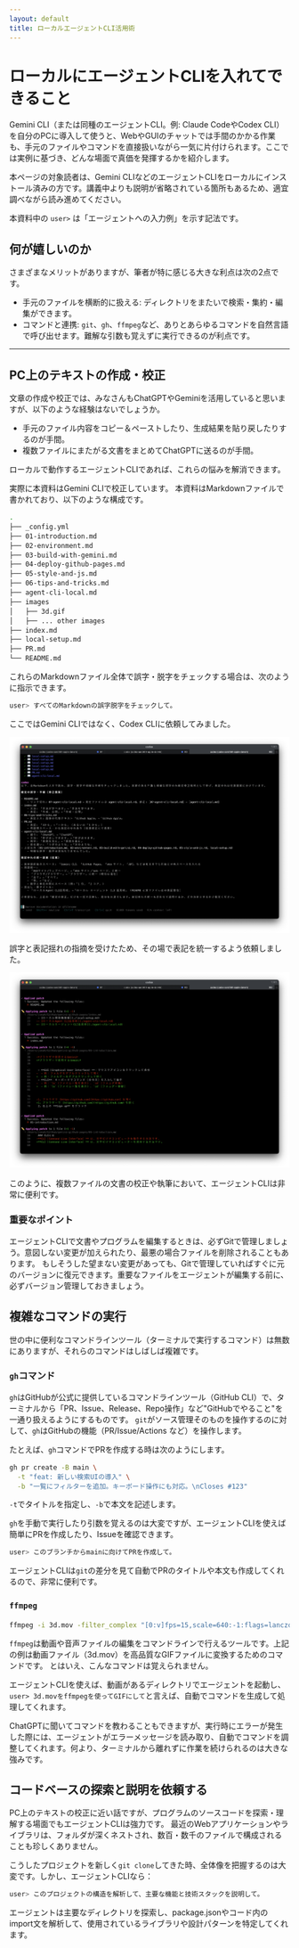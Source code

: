```yaml
---
layout: default
title: ローカルエージェントCLI活用術
---
```


# ローカルにエージェントCLIを入れてできること

Gemini CLI（または同種のエージェントCLI。例: Claude CodeやCodex CLI）を自分のPCに導入して使うと、WebやGUIのチャットでは手間のかかる作業も、手元のファイルやコマンドを直接扱いながら一気に片付けられます。ここでは実例に基づき、どんな場面で真価を発揮するかを紹介します。

本ページの対象読者は、Gemini CLIなどのエージェントCLIをローカルにインストール済みの方です。講義中よりも説明が省略されている箇所もあるため、適宜調べながら読み進めてください。

本資料中の `user>` は「エージェントへの入力例」を示す記法です。

## 何が嬉しいのか

さまざまなメリットがありますが、筆者が特に感じる大きな利点は次の2点です。

- 手元のファイルを横断的に扱える: ディレクトリをまたいで検索・集約・編集ができます。
- コマンドと連携: `git`、`gh`、`ffmpeg`など、ありとあらゆるコマンドを自然言語で呼び出せます。難解な引数も覚えずに実行できるのが利点です。

---

## PC上のテキストの作成・校正

文章の作成や校正では、みなさんもChatGPTやGeminiを活用していると思いますが、以下のような経験はないでしょうか。

- 手元のファイル内容をコピー＆ペーストしたり、生成結果を貼り戻したりするのが手間。
- 複数ファイルにまたがる文書をまとめてChatGPTに送るのが手間。

ローカルで動作するエージェントCLIであれば、これらの悩みを解消できます。

実際に本資料はGemini CLIで校正しています。
本資料はMarkdownファイルで書かれており、以下のような構成です。

```bash
.
├── _config.yml
├── 01-introduction.md
├── 02-environment.md
├── 03-build-with-gemini.md
├── 04-deploy-github-pages.md
├── 05-style-and-js.md
├── 06-tips-and-tricks.md
├── agent-cli-local.md
├── images
│   ├── 3d.gif
│   ├── ... other images
├── index.md
├── local-setup.md
├── PR.md
└── README.md
```

これらのMarkdownファイル全体で誤字・脱字をチェックする場合は、次のように指示できます。


```bash
user> すべてのMarkdownの誤字脱字をチェックして。
```

ここではGemini CLIではなく、Codex CLIに依頼してみました。

![Codex Proofread](./images/codex-proofread.png)

誤字と表記揺れの指摘を受けたため、その場で表記を統一するよう依頼しました。

![Codex Fixing](./images/codex-fixing.png)

このように、複数ファイルの文書の校正や執筆において、エージェントCLIは非常に便利です。

### 重要なポイント

エージェントCLIで文書やプログラムを編集するときは、必ずGitで管理しましょう。意図しない変更が加えられたり、最悪の場合ファイルを削除されることもあります。
もしそうした望まない変更があっても、Gitで管理していればすぐに元のバージョンに復元できます。重要なファイルをエージェントが編集する前に、必ずバージョン管理しておきましょう。

## 複雑なコマンドの実行

世の中に便利なコマンドラインツール（ターミナルで実行するコマンド）は無数にありますが、それらのコマンドはしばしば複雑です。

### `gh`コマンド

`gh`はGitHubが公式に提供しているコマンドラインツール（GitHub CLI）で、ターミナルから「PR、Issue、Release、Repo操作」など"GitHubでやること"を一通り扱えるようにするものです。
`git`がソース管理そのものを操作するのに対して、`gh`はGitHubの機能（PR/Issue/Actions など）を操作します。

たとえば、`gh`コマンドでPRを作成する時は次のようにします。

```bash
gh pr create -B main \
  -t "feat: 新しい検索UIの導入" \
  -b "一覧にフィルターを追加。キーボード操作にも対応。\nCloses #123"
```

`-t`でタイトルを指定し、`-b`で本文を記述します。

`gh`を手動で実行したり引数を覚えるのは大変ですが、エージェントCLIを使えば簡単にPRを作成したり、Issueを確認できます。

```bash
user> このブランチからmainに向けてPRを作成して。
```

エージェントCLIは`git`の差分を見て自動でPRのタイトルや本文も作成してくれるので、非常に便利です。

### `ffmpeg`

```bash
ffmpeg -i 3d.mov -filter_complex "[0:v]fps=15,scale=640:-1:flags=lanczos,split[a][b];[a]palettegen=stats_mode=full[p];[b][p]paletteuse=new=1:dither=bayer:bayer_scale=3" -loop 0 3d.gif
```

`ffmpeg`は動画や音声ファイルの編集をコマンドラインで行えるツールです。上記の例は動画ファイル（3d.mov）を高品質なGIFファイルに変換するためのコマンドです。
とはいえ、こんなコマンドは覚えられません。

エージェントCLIを使えば、動画があるディレクトリでエージェントを起動し、`user> 3d.movをffmpegを使ってGIFにして`と言えば、自動でコマンドを生成して処理してくれます。

ChatGPTに聞いてコマンドを教わることもできますが、実行時にエラーが発生した際には、エージェントがエラーメッセージを読み取り、自動でコマンドを調整してくれます。何より、ターミナルから離れずに作業を続けられるのは大きな強みです。

## コードベースの探索と説明を依頼する

PC上のテキストの校正に近い話ですが、プログラムのソースコードを探索・理解する場面でもエージェントCLIは強力です。
最近のWebアプリケーションやライブラリは、フォルダが深くネストされ、数百・数千のファイルで構成されることも珍しくありません。

こうしたプロジェクトを新しく`git clone`してきた時、全体像を把握するのは大変です。しかし、エージェントCLIなら：

```bash
user> このプロジェクトの構造を解析して、主要な機能と技術スタックを説明して。
```

エージェントは主要なディレクトリを探索し、package.jsonやコード内のimport文を解析して、使用されているライブラリや設計パターンを特定してくれます。

